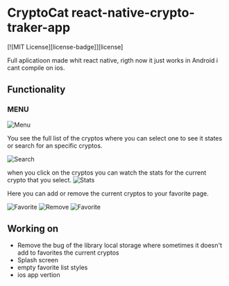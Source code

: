 # CryptoCat react-native-crypto-traker-app

[![MIT License][license-badge]][license]

Full aplicatioon made whit react native, rigth now it just works in Android i cant compile on ios.

## Functionality

### MENU
![Menu](https://ibb.co/3TbZzj6)

You see the full list of the cryptos where you can select one to see it states or search for an specific cryptos.

![Search](https://ibb.co/cQhZHZW)

when you click on the cryptos you can watch the stats for the current crypto that you select.
![Stats](https://ibb.co/pPzQtB3)

Here you can add or remove the current cryptos to your favorite page.

![Favorite](https://ibb.co/hXq4JHr)
![Remove](https://ibb.co/MkgMYZr)
![Favorite](https://ibb.co/CbxjMzw)


## Working on

- Remove the bug of the library local storage where sometimes it doesn't add to favorites the current cryptos
- Splash screen
- empty favorite list styles
- ios app vertion